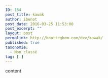 ```yaml
---
ID: 154
post_title: kawak
author: ibenot
post_date: 2016-03-25 11:53:00
post_excerpt: ""
layout: post
permalink: http://bnotteghem.com/dev/kawak/
published: true
taxonomie:
  - Non classé
tag: [ ]
---
```

content